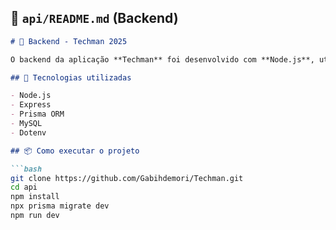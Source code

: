 ## 📄 `api/README.md` (Backend)

```markdown
# 📡 Backend - Techman 2025

O backend da aplicação **Techman** foi desenvolvido com **Node.js**, utilizando o **Prisma ORM** para comunicação com banco de dados **MySQL**.

## 🚀 Tecnologias utilizadas

- Node.js
- Express
- Prisma ORM
- MySQL
- Dotenv

## 📦 Como executar o projeto

```bash
git clone https://github.com/Gabihdemori/Techman.git
cd api
npm install
npx prisma migrate dev
npm run dev
